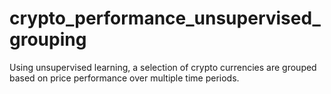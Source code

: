 # crypto_performance_unsupervised_grouping
Using unsupervised learning, a selection of crypto currencies are grouped based on price performance over multiple time periods.
